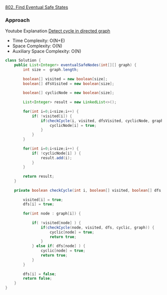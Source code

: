 
[802. Find Eventual Safe States](https://leetcode.com/problems/find-eventual-safe-states/)

### Approach 

Youtube Explanation
[Detect cycle in directed graph](https://www.youtube.com/watch?v=uzVUw90ZFIg)

- Time Complexity: O(N+E)
- Space Complexity: O(N)
- Auxiliary Space Complexity: O(N)

```java
class Solution {
    public List<Integer> eventualSafeNodes(int[][] graph) {
        int size =  graph.length;
        
        boolean[] visited = new boolean[size];
        boolean[] dfsVisited = new boolean[size];
        
        boolean[] cyclicNode = new boolean[size];
        
        List<Integer> result = new LinkedList<>();
        
        for(int i=0;i<size;i++) {
            if( !visited[i]) {
                if(checkCycle(i, visited, dfsVisited, cyclicNode, graph)) {
                    cyclicNode[i] = true;
                }
            }
        }
        
        for(int i=0;i<size;i++) {
            if( !cyclicNode[i] ) {
                result.add(i);
            }
        }
        
        return result;
    }
    
    private boolean checkCycle(int i, boolean[] visited, boolean[] dfs, boolean[] cyclic, int[][] graph) {
        
        visited[i] = true;
        dfs[i] = true;
        
        for(int node : graph[i]) {
            
            if( !visited[node] ) {
                if(checkCycle(node, visited, dfs, cyclic, graph)) {
                    cyclic[node] = true;
                    return true;
                }
            } else if( dfs[node] ) {
                cyclic[node] = true;
                return true;
            }
        }
        
        dfs[i] = false;
        return false;        
    }
}
```